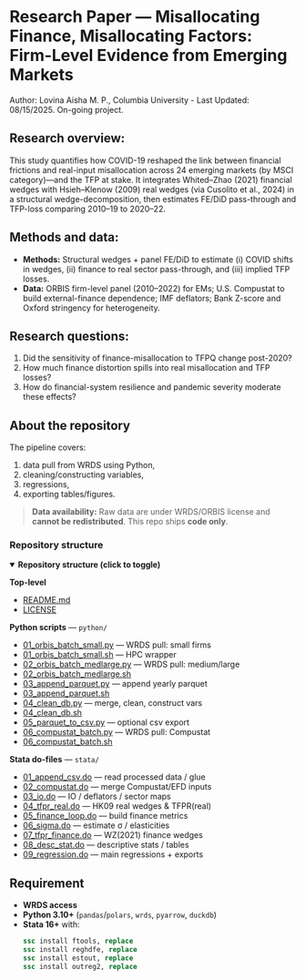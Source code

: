 # Research Paper — Misallocating Finance, Misallocating Factors: Firm-Level Evidence from Emerging Markets
Author: Lovina Aisha M. P., Columbia University - Last Updated: 08/15/2025. On-going project. 

## Research overview:
This study quantifies how COVID-19 reshaped the link between financial frictions and real-input misallocation across 24 emerging markets (by MSCI category)—and the TFP at stake. It integrates Whited–Zhao (2021) financial wedges with Hsieh–Klenow (2009) real wedges (via Cusolito et al., 2024) in a structural wedge-decomposition, then estimates FE/DiD pass-through and TFP-loss comparing 2010–19 to 2020–22. 

## Methods and data:
* **Methods:** Structural wedges + panel FE/DiD to estimate (i) COVID shifts in wedges, (ii) finance to real sector pass-through, and (iii) implied TFP losses.
* **Data:** ORBIS firm-level panel (2010–2022) for EMs; U.S. Compustat to build external-finance dependence; IMF deflators; Bank Z-score and Oxford stringency for heterogeneity.

## Research questions:
1. Did the sensitivity of finance-misallocation to TFPQ change post-2020?
2. How much finance distortion spills into real misallocation and TFP losses?
3. How do financial-system resilience and pandemic severity moderate these effects?

## About the repository
The pipeline covers:
1) data pull from WRDS using Python,
2) cleaning/constructing variables,
3) regressions,
4) exporting tables/figures.

> **Data availability:** Raw data are under WRDS/ORBIS license and **cannot be redistributed**. This repo ships **code only**.

### Repository structure
<details open>
  <summary><b>Repository structure (click to toggle)</b></summary>

**Top-level**
- [README.md](README.md)
- [LICENSE](LICENSE)

**Python scripts** — `python/`
- [01_orbis_batch_small.py](python/01_orbis_batch_small.py) — WRDS pull: small firms  
- [01_orbis_batch_small.sh](python/01_orbis_batch_small.sh) — HPC wrapper  
- [02_orbis_batch_medlarge.py](python/02_orbis_batch_medlarge.py) — WRDS pull: medium/large  
- [02_orbis_batch_medlarge.sh](python/02_orbis_batch_medlarge.sh)  
- [03_append_parquet.py](python/03_append_parquet.py) — append yearly parquet  
- [03_append_parquet.sh](python/03_append_parquet.sh)  
- [04_clean_db.py](python/04_clean_db.py) — merge, clean, construct vars  
- [04_clean_db.sh](python/04_clean_db.sh)  
- [05_parquet_to_csv.py](python/05_parquet_to_csv.py) — optional csv export  
- [06_compustat_batch.py](python/06_compustat_batch.py) — WRDS pull: Compustat  
- [06_compustat_batch.sh](python/06_compustat_batch.sh)

**Stata do-files** — `stata/`
- [01_append_csv.do](stata/01_append_csv.do) — read processed data / glue  
- [02_compustat.do](stata/02_compustat.do) — merge Compustat/EFD inputs  
- [03_io.do](stata/03_io.do) — IO / deflators / sector maps  
- [04_tfpr_real.do](stata/04_tfpr_real.do) — HK09 real wedges & TFPR(real)  
- [05_finance_loop.do](stata/05_finance_loop.do) — build finance metrics  
- [06_sigma.do](stata/06_sigma.do) — estimate σ / elasticities  
- [07_tfpr_finance.do](stata/07_tfpr_finance.do) — WZ(2021) finance wedges  
- [08_desc_stat.do](stata/08_desc_stat.do) — descriptive stats / tables  
- [09_regression.do](stata/09_regression.do) — main regressions + exports
</details>

## Requirement
- **WRDS access**
- **Python 3.10+** (`pandas`/`polars`, `wrds`, `pyarrow`, `duckdb`)
- **Stata 16+** with:
  ```stata
  ssc install ftools, replace
  ssc install reghdfe, replace
  ssc install estout, replace
  ssc install outreg2, replace
